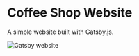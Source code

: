 # Coffee Shop Website

A simple website built with Gatsby.js.

![Gatsby website](https://res.cloudinary.com/dytnpjxrd/image/upload/v1641170049/My%20Website%20Projects/gatsby_vghjac.png)


